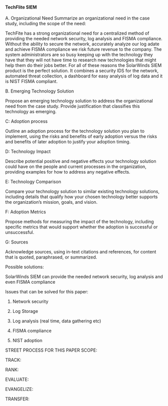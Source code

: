 #### TechFlite SIEM

A.  Organizational Need
Summarize an organizational need in the case study, including the scope of the need:

TechFite has a strong organizational need for a centralized method of providing the needed network security, log analysis and FISMA compliance. Without the ability to secure the network, accurately analyze our log adate and achieve FISMA compliance we risk future revenue to the company. The system administrators are so busy keeping up with the technology they have that they will not have time to research new technologies that might help them do their jobs better. For all of these reasons the SolarWinds SIEM product is the perfect solution. It combines a security IDS for the network, automated threat collection, a dashboard for easy analysis of log data and it is NIST FISMA compliant.

B. Emerging Technology Solution

Propose an emerging technology solution to address the organizational need from the case study. Provide justification that classifies this technology as emerging. 

C:  Adoption process

Outline an adoption process for the technology solution you plan to implement, using the risks and benefits of early adoption versus the risks and benefits of later adoption to justify your adoption timing. 
	
D: Technology Impact

Describe potential positive and negative effects your technology solution could have on the people and current processes in the organization, providing examples for how to address any negative effects. 

E: Technology Comparison

Compare your technology solution to similar existing technology solutions, including details that qualify how your chosen technology better supports the organization’s mission, goals, and vision. 

F: Adoption Metrics

Propose methods for measuring the impact of the technology, including specific metrics that would support whether the adoption is successful or unsuccessful. 

G: Sources

Acknowledge sources, using in-text citations and references, for content that is quoted, paraphrased, or summarized. 


Possible solutions: 

SolarWinds SIEM can provide the needed network security, log analysis and even FISMA compliance

Issues that can be solved for this paper:

1. Network security

2. Log Storage

3. Log analysis (real time, data gathering etc)

4. FISMA compliance

5. NIST adoption	

STREET PROCESS FOR THIS PAPER
SCOPE:

TRACK:

RANK:

EVALUATE:

EVANGELIZE:

TRANSFER:


